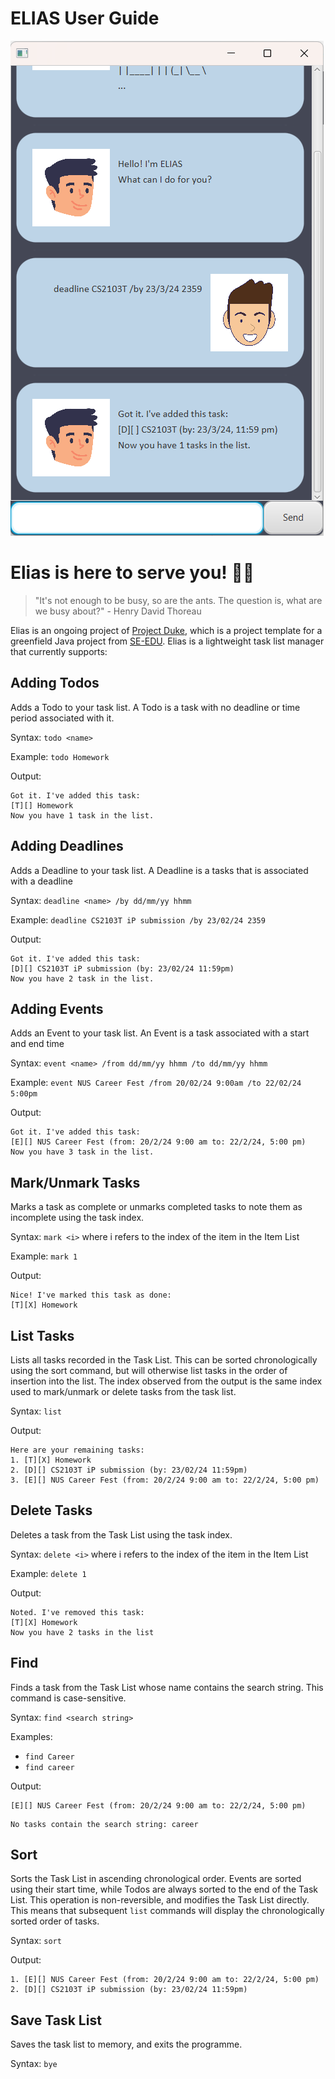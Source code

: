 # ELIAS User Guide

![Screenshot of UI](./UI.png)

# Elias is here to serve  you! 🤵‍♂️

> "It's not enough to be busy, so are the ants. The question is, what are we busy about?" - Henry David Thoreau

Elias is an ongoing project of [Project Duke](https://github.com/se-edu/duke), 
which is a project template for a greenfield Java project 
from [SE-EDU](https://se-education.org/docs/templates.html). Elias is a 
lightweight task list manager that currently supports:

## Adding Todos

Adds a Todo to your task list. A Todo is a task with no deadline or time period 
associated with it.

Syntax: `todo <name>`

Example: `todo Homework`

Output:
```
Got it. I've added this task:
[T][] Homework
Now you have 1 task in the list.
```

## Adding Deadlines

Adds a Deadline to your task list. A Deadline is a tasks that is associated with 
a deadline

Syntax: `deadline <name> /by dd/mm/yy hhmm`

Example: `deadline CS2103T iP submission /by 23/02/24 2359`

Output:
```
Got it. I've added this task:
[D][] CS2103T iP submission (by: 23/02/24 11:59pm)
Now you have 2 task in the list.
```

## Adding Events

Adds an Event to your task list. An Event is a task associated with a start 
and end time

Syntax: `event <name> /from dd/mm/yy hhmm /to dd/mm/yy hhmm`

Example: `event NUS Career Fest /from 20/02/24 9:00am /to 22/02/24 5:00pm`

Output:
```
Got it. I've added this task:
[E][] NUS Career Fest (from: 20/2/24 9:00 am to: 22/2/24, 5:00 pm)
Now you have 3 task in the list.
```

## Mark/Unmark Tasks

Marks a task as complete or unmarks completed tasks to note them as incomplete 
using the task index.

Syntax: `mark <i>` where i refers to the index of the item in the Item List

Example: `mark 1`

Output:
```
Nice! I've marked this task as done:
[T][X] Homework
```

## List Tasks

Lists all tasks recorded in the Task List. This can be sorted chronologically using 
the sort command, but will otherwise list tasks in the order of insertion into the 
list. The index observed from the output is the same index used to mark/unmark or 
delete tasks from the task list.

Syntax: `list`

Output:
```
Here are your remaining tasks:
1. [T][X] Homework
2. [D][] CS2103T iP submission (by: 23/02/24 11:59pm)
3. [E][] NUS Career Fest (from: 20/2/24 9:00 am to: 22/2/24, 5:00 pm)
```

## Delete Tasks

Deletes a task from the Task List using the task index.

Syntax: `delete <i>` where i refers to the index of the item in the Item List

Example: `delete 1`

Output:
```
Noted. I've removed this task:
[T][X] Homework
Now you have 2 tasks in the list
```

## Find

Finds a task from the Task List whose name contains the search string. This command is case-sensitive.

Syntax: `find <search string>`

Examples: 
- `find Career`
- `find career`

Output:
```
[E][] NUS Career Fest (from: 20/2/24 9:00 am to: 22/2/24, 5:00 pm)
```
```
No tasks contain the search string: career
```
## Sort

Sorts the Task List in ascending chronological order. Events are sorted using their start time, while Todos
are always sorted to the end of the Task List. This operation is non-reversible, and modifies the Task List directly.
This means that subsequent `list` commands will display the chronologically sorted order of tasks.

Syntax: `sort`

Output:
```
1. [E][] NUS Career Fest (from: 20/2/24 9:00 am to: 22/2/24, 5:00 pm)
2. [D][] CS2103T iP submission (by: 23/02/24 11:59pm)
```

## Save Task List

Saves the task list to memory, and exits the programme.

Syntax: `bye`